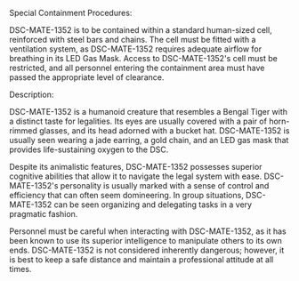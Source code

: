 Special Containment Procedures:

DSC-MATE-1352 is to be contained within a standard human-sized cell, reinforced with steel bars and chains. The cell must be fitted with a ventilation system, as DSC-MATE-1352 requires adequate airflow for breathing in its LED Gas Mask. Access to DSC-MATE-1352's cell must be restricted, and all personnel entering the containment area must have passed the appropriate level of clearance.

Description:

DSC-MATE-1352 is a humanoid creature that resembles a Bengal Tiger with a distinct taste for legalities. Its eyes are usually covered with a pair of horn-rimmed glasses, and its head adorned with a bucket hat. DSC-MATE-1352 is usually seen wearing a jade earring, a gold chain, and an LED gas mask that provides life-sustaining oxygen to the DSC.

Despite its animalistic features, DSC-MATE-1352 possesses superior cognitive abilities that allow it to navigate the legal system with ease. DSC-MATE-1352's personality is usually marked with a sense of control and efficiency that can often seem domineering. In group situations, DSC-MATE-1352 can be seen organizing and delegating tasks in a very pragmatic fashion.

Personnel must be careful when interacting with DSC-MATE-1352, as it has been known to use its superior intelligence to manipulate others to its own ends. DSC-MATE-1352 is not considered inherently dangerous; however, it is best to keep a safe distance and maintain a professional attitude at all times.